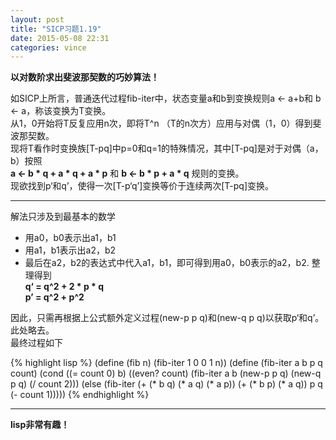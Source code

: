 ```yaml
---
layout: post
title: "SICP习题1.19"
date: 2015-05-08 22:31
categories: vince
---
```


**以对数阶求出斐波那契数的巧妙算法！**

如SICP上所言，普通迭代过程fib-iter中，状态变量a和b到变换规则a <- a+b和 b <- a，称该变换为T变换。  
从1，0开始将T反复应用n次，即将T^n （T的n次方）应用与对偶（1，0）得到斐波那契数。  
现将T看作时变换族[T-pq]中p=0和q=1的特殊情况，其中[T-pq]是对于对偶（a，b）按照  
**a <- b * q + a * q + a * p** 和 **b <- b * p + a * q** 规则的变换。  
现欲找到p‘和q’，使得一次[T-p‘q’]变换等价于连续两次[T-pq]变换。

---

解法只涉及到最基本的数学

*  用a0，b0表示出a1，b1  
*  用a1，b1表示出a2，b2
*  最后在a2，b2的表达式中代入a1，b1，即可得到用a0，b0表示的a2，b2.
   整理得到  
   **q‘ = q^2 + 2 * p * q**  
   **p’ = q^2 + p^2**  

因此，只需再根据上公式额外定义过程(new-p p q)和(new-q p q)以获取p‘和q’。此处略去。  
最终过程如下

{% highlight lisp %}
(define (fib n)
    (fib-iter 1 0 0 1 n))
(define (fib-iter a b p q count)
    (cond ((= count 0) b)
          ((even? count)
           (fib-iter a b (new-p p q) (new-q p q) (/ count 2)))
          (else (fib-iter (+ (* b q) (* a q) (* a p))
                          (+ (* b p) (* a q))
                          p
                          q
                          (- count 1)))))
{% endhighlight %}

---

**lisp非常有趣！**
